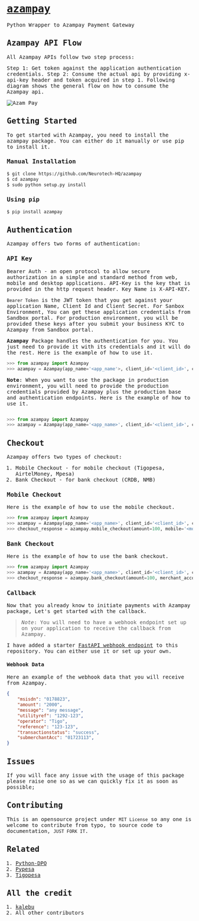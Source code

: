 <samp>

# [azampay](https://developerdocs.azampay.co.tz/redoc)

Python Wrapper to Azampay Payment Gateway

## Azampay API Flow

All Azampay APIs follow two step process:

Step 1: Get token against the application authentication credentials.
Step 2: Consume the actual api by providing x-api-key header and token acquired in step 1.
Following diagram shows the general flow on how to consume the Azampay api.

![Azam Pay](https://developerdocs.azampay.co.tz/flow-diagrams/checkout-flow.svg)


## Getting Started

To get started with Azampay, you need to install the azampay package. You can either do it manually or use pip to install it.

### Manual Installation

```bash
$ git clone https://github.com/Neurotech-HQ/azampay
$ cd azampay
$ sudo python setup.py install
```

### Using pip

```bash
$ pip install azampay
```

## Authentication

Azampay offers two forms of authentication:

### API Key

Bearer Auth - an open protocol to allow secure authorization in a simple and standard method from web, mobile and desktop applications.
API-Key is the key that is provided in the http request header. Key Name is X-API-KEY.

```Bearer Token``` is the JWT token that you get against your application Name, Client Id and Client Secret. For Sanbox Environment, You can get these application credentials from Sandbox portal. For production environment, you will be provided these keys after you submit your business KYC to Azampay from Sandbox portal.

**Azampay** Package handles the authentication for you. You just need to provide it with its credentials and it will do the rest. Here is the example of how to use it.

```python
>>> from azampay import Azampay
>>> azampay = Azampay(app_name='<app_name'>, client_id='<client_id>', client_secret='<client_secret>', x_api_key='<x_api_key>', sandbox=True)
```

**Note**: When you want to use the package in production environment, you will need to provide the production credentials provided by Azampay plus the  production base and authentication endpoints. Here is the example of how to use it.

```python

>>> from azampay import Azampay
>>> azampay = Azampay(app_name='<app_name>', client_id='<client_id>', client_secret='<client_secret>', x_api_key='<x_api_key>', sandbox=False, base_url='<base_url>', auth_url='<auth_url>')
```

## Checkout

Azampay offers two types of checkout:

1. Mobile Checkout - for mobile checkout (Tigopesa, AirtelMoney, Mpesa)
2. Bank Checkout - for bank checkout (CRDB, NMB)

### Mobile Checkout

Here is the example of how to use the mobile checkout.

```python
>>> from azampay import Azampay
>>> azampay = Azampay(app_name='<app_name>', client_id='<client_id>', client_secret='<client_secret>', x_api_key='<x_api_key>', sandbox=True)
>>> checkout_response = azampay.mobile_checkout(amount=100, mobile='<mobile>', external_id='<external_id>', provider='<provider>')
```

### Bank Checkout

Here is the example of how to use the bank checkout.

```python
>>> from azampay import Azampay
>>> azampay = Azampay(app_name='<app_name>', client_id='<client_id>', client_secret='<client_secret>', x_api_key='<x_api_key>', sandbox=True)
>>> checkout_response = azampay.bank_checkout(amount=100, merchant_account_number='<merchant_account_number>', merchant_mobile_number='<merchant_mobile_number>', external_id='<external_id>', provider='<provider>')
```

### Callback

Now that you already know to initiate payments with Azampay package, Let's get started with the callback.

>_Note_: You will need to have a webhook endpoint set up on your application to receive the callback from Azampay.

I have added a starter [FastAPI webhook endpoint](https://github.com/Neurotech-HQ/azampay/blob/main/callback.py) to this repository. You can either use it or set up your own.

#### Webhook Data

Here an example of the webhook data that you will receive from Azampay.

```json
{
    "msisdn": "0178823",
    "amount": "2000",
    "message": "any message",
    "utilityref": "1292-123",
    "operator": "Tigo",
    "reference": "123-123",
    "transactionstatus": "success",
    "submerchantAcc": "01723113",
}
```

## Issues

If you will face any issue with the usage of this package please raise one so as we can quickly fix it as soon as possible;

## Contributing

This is an opensource project under ```MIT License``` so any one is welcome to contribute from typo, to source code to documentation, ```JUST FORK IT```.

## Related

1. [Python-DPO](https://github.com/Neurotech-HQ/python-dpo)
2. [Pypesa](https://github.com/Neurotech-HQ/pypesa)
3. [Tigopesa](https://github.com/Neurotech-HQ/tigopesa)

## All the credit

1. [kalebu](https://github.com/Kalebu)
2. All other contributors


</samp>

